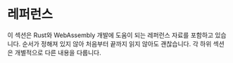 # 레퍼런스

이 섹션은 Rust와 WebAssembly 개발에 도움이 되는 레퍼런스 자료를 포함하고 있습니다.  순서가 정해져 있지 않아 처음부터 끝까지 읽지 않아도 괜찮습니다. 각 하위 섹션은 개별적으로 다른 내용을 다룹니다.